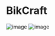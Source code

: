 # BikCraft

![image](https://github.com/VitorFraifer/BikCraft/assets/158490707/69b37046-5533-45b3-81fd-304881588b3d)
![image](https://github.com/VitorFraifer/BikCraft/assets/158490707/8669c2d0-7db2-472b-a3fd-c1783bd8abb3)


 
